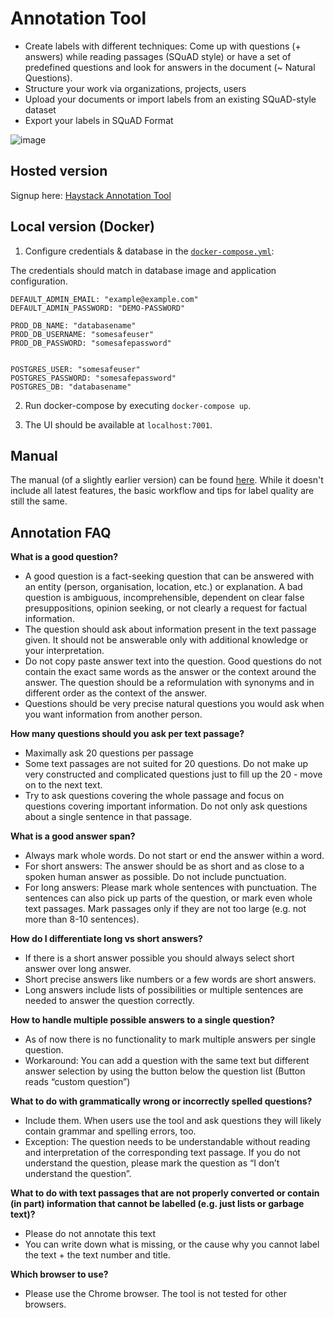 # Annotation Tool

- Create labels with different techniques: Come up with questions (+ answers) while reading passages (SQuAD style) or have a set of predefined questions and look for answers in the document (~ Natural Questions).
- Structure your work via organizations, projects, users
- Upload your documents or import labels from an existing SQuAD-style dataset
- Export your labels in SQuAD Format

![image](/img/annotation_tool.png)

<div style={{ marginBottom: "3rem" }} />

## Hosted version

Signup here: [Haystack Annotation Tool](https://annotate.deepset.ai/login)

<div style={{ marginBottom: "3rem" }} />

## Local version (Docker)

1. Configure credentials & database in the [`docker-compose.yml`](https://github.com/deepset-ai/haystack/blob/v0.10.0/annotation_tool/docker-compose.yml):

The credentials should match in database image and application configuration.

    DEFAULT_ADMIN_EMAIL: "example@example.com"
    DEFAULT_ADMIN_PASSWORD: "DEMO-PASSWORD"

    PROD_DB_NAME: "databasename"
    PROD_DB_USERNAME: "somesafeuser"
    PROD_DB_PASSWORD: "somesafepassword"


    POSTGRES_USER: "somesafeuser"
    POSTGRES_PASSWORD: "somesafepassword"
    POSTGRES_DB: "databasename"

2. Run docker-compose by executing `docker-compose up`.

3. The UI should be available at `localhost:7001`.

<div style={{ marginBottom: "3rem" }} />

## Manual

The manual (of a slightly earlier version) can be found [here](https://drive.google.com/file/d/1Wv3OIC0Z7ibHIzOm9Xw_r0gjTFmpl-33/view). While it doesn't include all latest features, the basic workflow and tips for label quality are still the same.

## Annotation FAQ

**What is a good question?**
- A good question is a fact-seeking question that can be answered with an entity (person, organisation, location, etc.) or explanation. A bad question is ambiguous, incomprehensible, dependent on clear false presuppositions, opinion seeking, or not clearly a request for factual information.
- The question should ask about information present in the text passage given. It should not be answerable only with additional knowledge or your interpretation.
-  Do not copy paste answer text into the question. Good questions do not contain the exact same words as the answer or the context around the answer. The question should be a reformulation with synonyms and in different order as the context of the answer.
- Questions should be very precise natural questions you would ask when you want information from another person.

**How many questions should you ask per text passage?**
- Maximally ask 20 questions per passage
- Some text passages are not suited for 20 questions. Do not make up very constructed and complicated questions just to fill up the 20 - move on to the next text.
- Try to ask questions covering the whole passage and focus on questions covering important information. Do not only ask questions about a single sentence in that passage.

**What is a good answer span?**
- Always mark whole words. Do not start or end the answer within a word.
- For short answers: The answer should be as short and as close to a spoken human answer as possible. Do not include punctuation.
- For long answers: Please mark whole sentences with punctuation. The sentences can also pick up parts of the question, or mark even whole text passages. Mark passages only if they are not too large (e.g. not more than 8-10 sentences).

**How do I differentiate long vs short answers?**
- If there is a short answer possible you should always select short answer over long answer.
- Short precise answers like numbers or a few words are short answers.
- Long answers include lists of possibilities or multiple sentences are needed to answer the question correctly.

**How to handle multiple possible answers to a single question?**
- As of now there is no functionality to mark multiple answers per single question.
- Workaround: You can add a question with the same text but different answer selection by using the button below the question list (Button reads “custom question”)

**What to do with grammatically wrong or incorrectly spelled questions?**
- Include them. When users use the tool and ask questions they will likely contain grammar and spelling errors, too.
- Exception: The question needs to be understandable without reading and interpretation of the corresponding text passage. If you do not understand the question, please mark the question as “I don’t understand the question”.

**What to do with text passages that are not properly converted or contain (in part) information that cannot be labelled (e.g. just lists or garbage text)?**
- Please do not annotate this text
- You can write down what is missing, or the cause why you cannot label the text + the text number and title.

**Which browser to use?**
- Please use the Chrome browser. The tool is not tested for other browsers.
